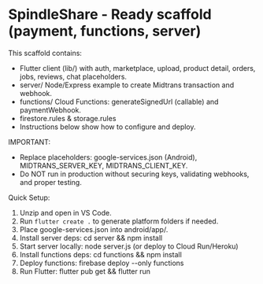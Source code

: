 SpindleShare - Ready scaffold (payment, functions, server)
==========================================================
This scaffold contains:
  - Flutter client (lib/) with auth, marketplace, upload, product detail, orders, jobs, reviews, chat placeholders.
  - server/ Node/Express example to create Midtrans transaction and webhook.
  - functions/ Cloud Functions: generateSignedUrl (callable) and paymentWebhook.
  - firestore.rules & storage.rules
  - Instructions below show how to configure and deploy.

IMPORTANT:
- Replace placeholders: google-services.json (Android), MIDTRANS_SERVER_KEY, MIDTRANS_CLIENT_KEY.
- Do NOT run in production without securing keys, validating webhooks, and proper testing.

Quick Setup:
1. Unzip and open in VS Code.
2. Run `flutter create .` to generate platform folders if needed.
3. Place google-services.json into android/app/.
4. Install server deps: cd server && npm install
5. Start server locally: node server.js (or deploy to Cloud Run/Heroku)
6. Install functions deps: cd functions && npm install
7. Deploy functions: firebase deploy --only functions
8. Run Flutter: flutter pub get && flutter run
